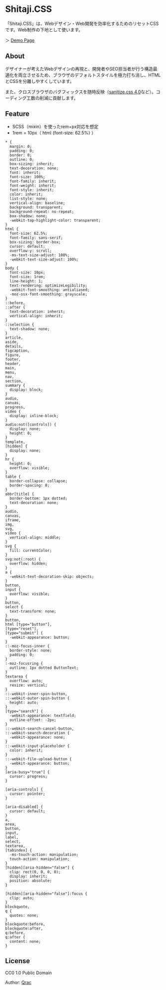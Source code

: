 # Shitaji.CSS

「Shitaji.CSS」は、Webデザイン・Web開発を効率化するためのリセットCSSです。Web制作の下地として使います。

＞ [Demo Page](https://qrac.github.io/shitajicss/)

## About

デザイナーが考えたWebデザインの再現と、開発者やSEO担当者が行う構造最適化を両立させるため、ブラウザのデフォルトスタイルを極力打ち消し、HTMLとCSSを分離しやすくしています。

また、クロスブラウザのバグフィックスを随時反映（[sanitize.css 4.0](https://github.com/10up/sanitize.css)など）。コーディング工数の削減に貢献します。

## Feature

- SCSS（mixin）を使ったrem+px対応を想定
- 1rem = 10px（ html {font-size: 62.5%} ）

```
* {
  margin: 0;
  padding: 0;
  border: 0;
  outline: 0;
  box-sizing: inherit;
  text-decoration: none;
  font: inherit;
  font-size: 100%;
  font-family: inherit;
  font-weight: inherit;
  font-style: inherit;
  color: inherit;
  list-style: none;
  vertical-align: baseline;
  background: transparent;
  background-repeat: no-repeat;
  box-shadow: none;
  -webkit-tap-highlight-color: transparent;
}
html {
  font-size: 62.5%;
  font-family: sans-serif;
  box-sizing: border-box;
  cursor: default;
  overflow-y: scroll;
  -ms-text-size-adjust: 100%;
  -webkit-text-size-adjust: 100%;
}
body {
  font-size: 10px;
  font-size: 1rem;
  line-height: 1;
  text-rendering: optimizeLegibility;
  -webkit-font-smoothing: antialiased;
  -moz-osx-font-smoothing: grayscale;
}
::before,
::after {
  text-decoration: inherit;
  vertical-align: inherit;
}
::selection {
  text-shadow: none;
}
article,
aside,
details,
figcaption,
figure,
footer,
header,
main,
menu,
nav,
section,
summary {
  display: block;
}
audio,
canvas,
progress,
video {
  display: inline-block;
}
audio:not([controls]) {
  display: none;
  height: 0;
}
template,
[hidden] {
  display: none;
}
hr {
  height: 0;
  overflow: visible;
}
table {
  border-collapse: collapse;
  border-spacing: 0;
}
abbr[title] {
  border-bottom: 1px dotted;
  text-decoration: none;
}
audio,
canvas,
iframe,
img,
svg,
video {
  vertical-align: middle;
}
svg {
  fill: currentColor;
}
svg:not(:root) {
  overflow: hidden;
}
a {
  -webkit-text-decoration-skip: objects;
}
button,
input {
  overflow: visible;
}
button,
select {
  text-transform: none;
}
button,
html [type="button"],
[type="reset"],
[type="submit"] {
  -webkit-appearance: button;
}
::-moz-focus-inner {
  border-style: none;
  padding: 0;
}
:-moz-focusring {
  outline: 1px dotted ButtonText;
}
textarea {
  overflow: auto;
  resize: vertical;
}
::-webkit-inner-spin-button,
::-webkit-outer-spin-button {
  height: auto;
}
[type="search"] {
  -webkit-appearance: textfield;
  outline-offset: -2px;
}
::-webkit-search-cancel-button,
::-webkit-search-decoration {
  -webkit-appearance: none;
}
::-webkit-input-placeholder {
  color: inherit;
}
::-webkit-file-upload-button {
  -webkit-appearance: button;
}
[aria-busy="true"] {
  cursor: progress;
}

[aria-controls] {
  cursor: pointer;
}

[aria-disabled] {
  cursor: default;
}
a,
area,
button,
input,
label,
select,
textarea,
[tabindex] {
  -ms-touch-action: manipulation;
  touch-action: manipulation;
}
[hidden][aria-hidden="false"] {
  clip: rect(0, 0, 0, 0);
  display: inherit;
  position: absolute;
}

[hidden][aria-hidden="false"]:focus {
  clip: auto;
}
blockquote,
q {
  quotes: none;
}
blockquote:before,
blockquote:after,
q:before,
q:after {
  content: none;
}
```

## License

CC0 1.0 Public Domain

Author: [Qrac](https://twitter.com/Qrac_jp)
